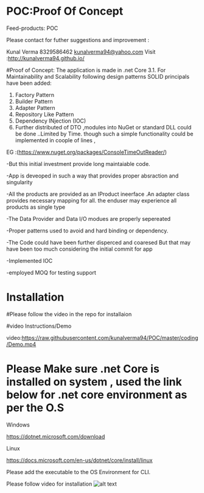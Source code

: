 # POC:Proof Of Concept
Feed-products: POC

Please contact for futher suggestions and improvement :

Kunal Verma
8329586462
kunalverma94@yahoo.com
Visit :http://kunalverma94.github.io/


#Proof of Concept:
The application is made in .net Core 3.1.
For Maintainability and Scalability following design  patterns SOLID principals have been added:
1.	Factory Pattern
2.	Builder Pattern
3. Adapter Pattern
5.	Repository Like Pattern
6. Dependency INjection (IOC)
7. Further distributed of DTO ,modules into NuGet or standard DLL could be done ..Limited by Time.
though such a simple functionality could be implemented in  coople of lines ,

EG :(https://www.nuget.org/packages/ConsoleTimeOutReader/)

-But this initial investment provide long maintaiable  code.

-App is deveoped in such a way that provides proper absraction and singularity

-All the products are provided as an IProduct ineerface .An adapter class provides necessary mapping for all.
the enduser may experience all products as single type

-The Data Provider and Data I/O  modues are properly sepereated

-Proper patterns used to avoid and hard binding or dependency.

-The Code could have been further disperced and coaresed But that may have been too much 
considering the initial commit for app
 
 -Implemented IOC
 
 -employed MOQ for testing support

# Installation 

 #Please follow the video in the repo for installaion

 #video Instructions/Demo
 
 video:https://raw.githubusercontent.com/kunalverma94/POC/master/coding/Demo.mp4
 
 
# Please Make sure .net Core  is installed on system , used the link below for .net core environment as per the O.S


Windows

https://dotnet.microsoft.com/download


Linux

https://docs.microsoft.com/en-us/dotnet/core/install/linux

Please add the executable to the OS Environment  for CLI.

Please follow video for installation
![alt text](https://raw.githubusercontent.com/kunalverma94/POC/master/coding/img.jpg)


#




